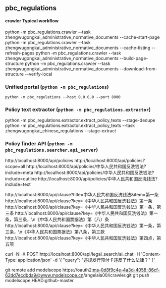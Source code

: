 ## pbc_regulations

#### crawler Typical workflow

python -m pbc_regulations.crawler --task zhengwugongkai_administrative_normative_documents --cache-start-page
python -m pbc_regulations.crawler --task zhengwugongkai_administrative_normative_documents --cache-listing --refresh-pages
python -m pbc_regulations.crawler --task zhengwugongkai_administrative_normative_documents --build-page-structure
python -m pbc_regulations.crawler --task zhengwugongkai_administrative_normative_documents --download-from-structure --verify-local

### Unified portal (`python -m pbc_regulations`)
```
python -m pbc_regulations --host 0.0.0.0 --port 8000
```
### Policy text extractor (`python -m pbc_regulations.extractor`)
python -m pbc_regulations.extractor.extract_policy_texts --stage-dedupe
python -m pbc_regulations.extractor.extract_policy_texts --task zhengwugongkai_chinese_regulations --stage-extract

### Policy finder API (`python -m pbc_regulations.searcher.api_server`)



http://localhost:8000/api/policies
http://localhost:8000/api/policies?scope=all
http://localhost:8000/api/policies/中华人民共和国反洗钱法?include=meta
http://localhost:8000/api/policies/中华人民共和国反洗钱法?include=outline
http://localhost:8000/api/policies/中华人民共和国反洗钱法?include=text


http://localhost:8000/api/clause?title=中华人民共和国反洗钱法&item=第一条
http://localhost:8000/api/clause?key=《中华人民共和国反洗钱法》第一条
http://localhost:8000/api/clause?key=《中华人民共和国反洗钱法》第一条，第三条
http://localhost:8000/api/clause?key=《中华人民共和国反洗钱法》第一条，第三条，\n《中华人民共和国票据法》第（八）条
http://localhost:8000/api/clause?key=《中华人民共和国反洗钱法》第一条，第三条，\n《中华人民共和国票据法》第八条，第三款
http://localhost:8000/api/clause?key=《中华人民共和国反洗钱法》第四点，第五项

curl -N -X POST http://localhost:8000/api/legal_search/ai_chat   -H 'Content-Type: application/json'   -d '{ "query": "违规发行预付卡违反了什么法律？" }'

git remote add modelscope https://oauth2:ms-0d8f9c4e-4a3d-4058-86cf-62dd7ecdbda9@www.modelscope.cn/angelala00/icrawler.git
git push modelscope HEAD:github-master
